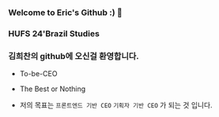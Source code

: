 ### Welcome to Eric's Github :) 🔭
### HUFS 24'Brazil Studies
### 김희찬의 github에 오신걸 환영합니다.

+ To-be-CEO
+ The Best or Nothing

+ 저의 목표는
`프론트엔드 기반 CEO`
`기획자 기반 CEO`
가 되는 것 입니다.



<!--
**EricCeo/EricCeo** is a ✨ _special_ ✨ repository because its `README.md` (this file) appears on your GitHub profile.

Here are some ideas to get you started:

- 🔭 I’m currently working on ...
- 🌱 I’m currently learning ...
- 👯 I’m looking to collaborate on ...
- 🤔 I’m looking for help with ...
- 💬 Ask me about ...
- 📫 How to reach me: ...
- 😄 Pronouns: ...
- ⚡ Fun fact: ...
-->
